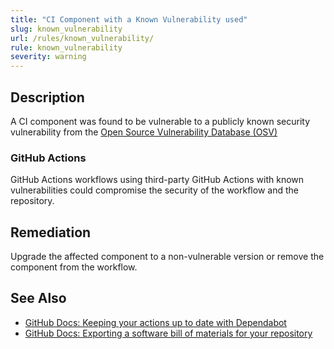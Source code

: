 ```yaml
---
title: "CI Component with a Known Vulnerability used"
slug: known_vulnerability
url: /rules/known_vulnerability/
rule: known_vulnerability
severity: warning
---
```


## Description

A CI component was found to be vulnerable to a publicly known security vulnerability from the [Open Source Vulnerability Database (OSV)](https://osv.dev/)

### GitHub Actions

GitHub Actions workflows using third-party GitHub Actions with known vulnerabilities could compromise the security of the workflow and the repository.

## Remediation

Upgrade the affected component to a non-vulnerable version or remove the component from the workflow.

## See Also
- [GitHub Docs: Keeping your actions up to date with Dependabot](https://docs.github.com/en/code-security/dependabot/working-with-dependabot/keeping-your-actions-up-to-date-with-dependabot)
- [GitHub Docs: Exporting a software bill of materials for your repository](https://docs.github.com/en/code-security/supply-chain-security/understanding-your-software-supply-chain/exporting-a-software-bill-of-materials-for-your-repository)
